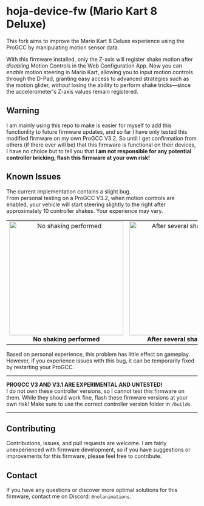 # hoja-device-fw (Mario Kart 8 Deluxe)

This fork aims to improve the Mario Kart 8 Deluxe experience using the ProGCC by manipulating motion sensor data.

With this firmware installed, only the Z-axis will register shake motion after *disabling* Motion Controls in the Web Configuration App. Now you can *enable* motion steering in Mario Kart, allowing you to input motion controls through the D-Pad, granting easy access to advanced strategies such as the motion glider, *without* losing the ability to perform shake tricks—since the accelerometer's Z-axis values remain registered.

## Warning

I am mainly using this repo to make is easier for myself to add this functionlity to future firmware updates, and so far I have only tested this modified firmware on my own ProGCC V3.2. So until I get confirmation from others (if there ever will be) that this firmware is functional on their devices, I have no choice but to tell you that **I am not responsible for any potential controller bricking, flash this firmware at your own risk!**

## Known Issues

The current implementation contains a slight bug.  
From personal testing on a ProGCC V3.2, when motion controls are enabled, your vehicle will start steering slightly to the right after approximately 10 controller shakes. Your experience may vary.

<div align="center">
  <table>
    <tr>
      <td align="center">
        <img src="assets/steer1.gif" alt="No shaking performed" width="300"/><br/>
        <strong>No shaking performed</strong>
      </td>
      <td align="center">
        <img src="assets/steer2.gif" alt="After several shake cycles" width="300"/><br/>
        <strong>After several shake cycles</strong>
      </td>
    </tr>
  </table>
</div>

Based on personal experience, this problem has little effect on gameplay. However, if you experience issues with this bug, it can be temporarily fixed by restarting your ProGCC.

---

**PROGCC V3 AND V3.1 ARE EXPERIMENTAL AND UNTESTED!**  
I do not own these controller versions, so I cannot test this firmware on them. While they should work fine, flash these firmware versions at your own risk! Make sure to use the correct controller version folder in `/builds`.

---

## Contributing

Contributions, issues, and pull requests are welcome. I am fairly unexperienced with firmware development, so if you have suggestions or improvements for this firmware, please feel free to contribute.

## Contact

If you have any questions or discover more optimal solutions for this firmware, contact me on Discord: `@nolanimations`. 
